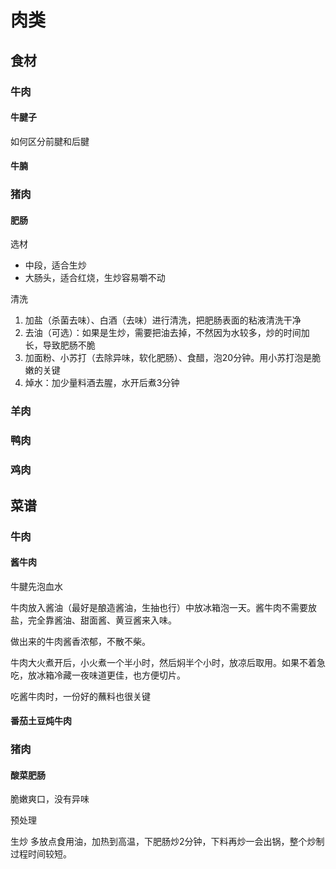 # 肉类


## 食材

### 牛肉

#### 牛腱子

如何区分前腱和后腱

#### 牛腩


### 猪肉

#### 肥肠

选材
* 中段，适合生炒
* 大肠头，适合红烧，生炒容易嚼不动

清洗
1. 加盐（杀菌去味）、白酒（去味）进行清洗，把肥肠表面的粘液清洗干净
2. 去油（可选）：如果是生炒，需要把油去掉，不然因为水较多，炒的时间加长，导致肥肠不脆
3. 加面粉、小苏打（去除异味，软化肥肠）、食醋，泡20分钟。用小苏打泡是脆嫩的关键
4. 焯水：加少量料酒去腥，水开后煮3分钟


### 羊肉




### 鸭肉




### 鸡肉




## 菜谱

### 牛肉

#### 酱牛肉

牛腱先泡血水

牛肉放入酱油（最好是酿造酱油，生抽也行）中放冰箱泡一天。酱牛肉不需要放盐，完全靠酱油、甜面酱、黄豆酱来入味。

做出来的牛肉酱香浓郁，不散不柴。

牛肉大火煮开后，小火煮一个半小时，然后焖半个小时，放凉后取用。如果不着急吃，放冰箱冷藏一夜味道更佳，也方便切片。

吃酱牛肉时，一份好的蘸料也很关键


#### 番茄土豆炖牛肉





### 猪肉

#### 酸菜肥肠

脆嫩爽口，没有异味



预处理



生炒
多放点食用油，加热到高温，下肥肠炒2分钟，下料再炒一会出锅，整个炒制过程时间较短。



